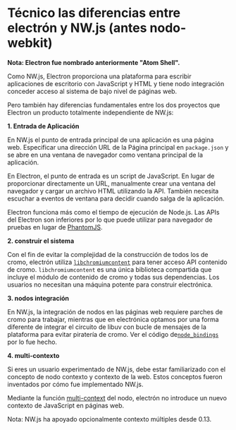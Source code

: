 # Técnico las diferencias entre electrón y NW.js (antes nodo-webkit)

**Nota: Electron fue nombrado anteriormente "Atom Shell".**

Como NW.js, Electron proporciona una plataforma para escribir aplicaciones de escritorio con JavaScript y HTML y tiene nodo integración conceder acceso al sistema de bajo nivel de páginas web.

Pero también hay diferencias fundamentales entre los dos proyectos que Electron un producto totalmente independiente de NW.js:

**1. Entrada de Aplicación**

En NW.js el punto de entrada principal de una aplicación es una página web. Especificar una dirección URL de la Página principal en `package.json` y se abre en una ventana de navegador como ventana principal de la aplicación.

En Electron, el punto de entrada es un script de JavaScript. En lugar de proporcionar directamente un URL, manualmente crear una ventana del navegador y cargar un archivo HTML utilizando la API. También necesita escuchar a eventos de ventana para decidir cuando salga de la aplicación.

Electron funciona más como el tiempo de ejecución de Node.js. Las APIs del Electron son inferiores por lo que puede utilizar para navegador de pruebas en lugar de [PhantomJS](http://phantomjs.org/).

**2. construir el sistema**

Con el fin de evitar la complejidad de la construcción de todos los de cromo, electrón utiliza [`libchromiumcontent`](https://github.com/brightray/libchromiumcontent) para tener acceso API contenido de cromo. `libchromiumcontent` es una única biblioteca compartida que incluye el módulo de contenido de cromo y todas sus dependencias. Los usuarios no necesitan una máquina potente para construir electrónica.

**3. nodos integración**

En NW.js, la integración de nodos en las páginas web requiere parches de cromo para trabajar, mientras que en electrónica optamos por una forma diferente de integrar el circuito de libuv con bucle de mensajes de la plataforma para evitar piratería de cromo. Ver el código de[`node_bindings`](https://github.com/electron/electron/tree/master/atom/common) por lo fue hecho.

**4. multi-contexto**

Si eres un usuario experimentado de NW.js, debe estar familiarizado con el concepto de nodo contexto y contexto de la web. Estos conceptos fueron inventados por cómo fue implementado NW.js.

Mediante la función [multi-context](http://strongloop.com/strongblog/whats-new-node-js-v0-12-multiple-context-execution/) del nodo, electrón no introduce un nuevo contexto de JavaScript en páginas web.

Nota: NW.js ha apoyado opcionalmente contexto múltiples desde 0.13.